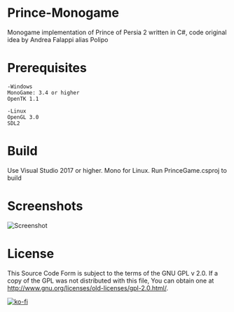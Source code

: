 # Prince-Monogame
Monogame implementation of Prince of Persia 2 written in C#, code original idea by Andrea Falappi alias Polipo

# Prerequisites

    -Windows
    MonoGame: 3.4 or higher
    OpenTK 1.1
    
    -Linux
    OpenGL 3.0
    SDL2 

# Build

Use Visual Studio 2017 or higher. Mono for Linux. Run PrinceGame.csproj to build

# Screenshots

![Screenshot](preview.png)

# License
This Source Code Form is subject to the terms of the GNU GPL v 2.0. If a copy of the GPL was not distributed with this file, You can obtain one at http://www.gnu.org/licenses/old-licenses/gpl-2.0.html/.

[![ko-fi](https://ko-fi.com/img/githubbutton_sm.svg)](https://ko-fi.com/P5P4GF1E0)

